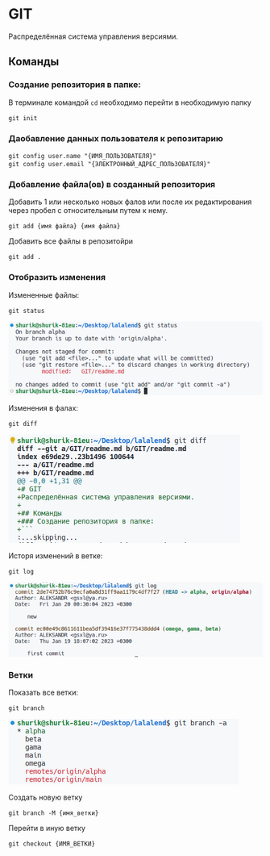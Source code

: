 # GIT
Распределённая система управления версиями.

## Команды
### Создание репозитория в папке:
В терминале командой `cd` необходимо перейти в необходимую папку
```
git init
```
### Даобавление данных пользователя к репозитарию

```
git config user.name "{ИМЯ_ПОЛЬЗОВАТЕЛЯ}"
git config user.email "{ЭЛЕКТРОННЫЙ_АДРЕС_ПОЛЬЗОВАТЕЛЯ}"
```

### Добавление файла(ов) в созданный репозитория

Добавить 1 или несколько  новых фалов или после их редактирования через пробел с относительным путем к нему. 

```
git add {имя файла} {имя файла}
```
Добавить все файлы в репозитойри
```
git add .
```

### Отобразить изменения
Измененные файлы:
```
git status
```
![git status](../IMG/Screenshot_20230124_023924.png)


Изменения в фалах:
```
git diff
```
![git diff](../IMG/Screenshot_20230124_024505.png)

Исторя изменений в ветке:
```
git log
```
![git log](../IMG/Screenshot_20230124_024754.png)

### Ветки
Показать все ветки:
```
git branch
```
![git branch -a](../IMG/Screenshot_20230124_025141.png)

Создать новую ветку
```
git branch -M {имя_ветки}
```

Перейти в иную ветку
```
git checkout {ИМЯ_ВЕТКИ} 
```